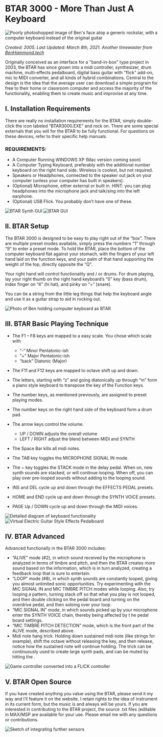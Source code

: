 # BTAR 3000 - More Than Just A Keyboard

![Poorly photoshopped image of Ben's face atop a generic rockstar, with a computer keyboard instead of the original guitar](./images/ben_btar.jpg)

_Created: 2005. Last Updated: March 8th, 2021. Another timewaster from [BenHammond.tech](http://benhammond.tech)_

Originally conceived as an interface for a "band-in-box" type project in 2003, the BTAR has since grown into a midi controller, synthesizer, drum machine, multi-effects pedalboard, digital bass guitar with "flick" add-on, mic to MIDI converter, and all kinds of hybrid combinations. Central to the design is the idea that the average user can download a simple program for free to their home or classroom computer and access the majority of the functionality, enabling them to create music and improvise at any time.

## I. Installation Requirements

There are really no installation requirements for the BTAR, simply double-click the icon labeled “BTAR3000.EXE” and rock on. There are some special externals that you will for the BTAR to be fully functional. For questions on these devices, refer to their specific help manuals.

### REQUIREMENTS:

- A Computer Running WINDOWS XP (Mac version coming soon)
- A Computer Typing Keyboard, preferably with the additional number keyboard on the right hand side. Wireless is coolest, but not required.
- Speakers or Headphones, connected to the speaker out jack on your computer (unless your computer has built in speakers).
- (Optional) Microphone, either external or built in. HINT: you can plug headphones into the microphone jack and talk/sing into the left earphone.
- (Optional) USB Flick. You probably don’t have one of these.

![BTAR Synth GUI](./images/btar-synth.gif)
![BTAR GUI](./images/btar-interface.gif)

## II. BTAR Setup

The BTAR 3000 is designed to be easy to play right out of the “box”. There are multiple preset modes available, simply press the numbers “1” through “9” to enter a preset mode. To hold the BTAR, place the bottom of the computer keyboard flat against your stomach, with the fingers of your left hand laid on the function keys, and your palm of that hand supporting the weight of the top, directly opposite the “Q”.

Your right hand will control functionality and / or drums. For drum playing, lay your right thumb on the right hand keyboard’s “0” key (bass drum), index finger on “4” (hi hat), and pinky on “+” (snare).

You can tie a string from the little leg things that help the keyboard angle and use it as a guitar strap to aid in rocking out.

![Photo of Ben holding computer keyboard as BTAR](./images/btar_keyboardcontrols.jpg)

## III. BTAR Basic Playing Technique

- The F1 – F8 keys are mapped to a easy scale. You chose which scale with

  - “-“ Minor Pentatonic-ish
  - “+” Major Pentatonic-ish
  - “back” Diatonic (Major)

- The F11 and F12 keys are mapped to octave shift up and down.

- The letters, starting with “z” and going diatonically up through “m” form a piano style keyboard to transpose the key of the Function keys.

- The number keys, as mentioned previously, are assigned to preset playing modes.

- The number keys on the right hand side of the keyboard form a drum pad.

- The arrow keys control the volume.

  - UP / DOWN adjusts the overall volume
  - LEFT / RIGHT adjust the blend between MIDI and SYNTH

- The Space Bar kills all midi notes.

- The TAB key toggles the MICROPHONE SIGNAL IN mode.

- The ~ key toggles the STACK mode in the delay pedal. When on, new synth sounds are stacked, or will continue looping. When off, you can play over pre-looped sounds without adding to the looping sound.

- INS and DEL cycle up and down through the EFFECTS PEDAL presets.

- HOME and END cycle up and down through the SYNTH VOICE presets.

- PAGE Up / DOWN cycle up and down through the MIDI voices.

![Detailed diagram of keyboard functionality](./images/keyboard_labeled.gif)
![Virtual Electric Guitar Style Effects Pedalboard](./images/btar-pedalboard.gif)

## IV. BTAR Advanced

Advanced functionally in the BTAR 3000 includes:

- “ALIVE” mode (#2), in which sound received by the microphone is analyzed in terms of timbre and pitch, and then the BTAR creates more sound based on the information, which is in turn analyzed, creating a feedback loop that is sure to entertain.
- “LOOP” mode (#8), in which synth sounds are constantly looped, giving you almost unlimited sonic opportunities. Try experimenting with the MIC SIGNAL IN and MIC TIMBRE PITCH modes while looping. Also, try looping a pattern, turning stack off so that what you play is not looped, and then double clicking on the pedal board and turning on the overdrive pedal, and then soloing over your loop.
- “MIC SIGNAL IN” mode, in which sounds picked up by your microphone enter the SYNTH VOICE chain, thereby being affected by t he pedal board settings.
- “MIC TIMBRE PITCH DETECTION” mode, which is the front part of the ALIVE mode, described above.
- Midi note hang trick. Holding down sustained midi note (like strings for example), shift the octave without releasing the key, and then release, notice how the sustained note will continue holding. The trick can be continuously used to create large synth pads, and can be muted by hitting the <spacebar>.

![Game controller converted into a FLICK controller](./images/btar-flick.jpg)

## V. BTAR Open Source

If you have created anything you value using the BTAR, please send it my way and I’ll feature it on the website. I retain rights to the idea of instrument in its current form, but the music is and always will be yours. If you are interested in contributing to the BTAR project, the source .txt files (editable in MAX/MSP are available for your use. Please email me with any questions or contributions.

![Sketch of integrating further sensors](./images/sensor_placement_btar-b3.jpg)
